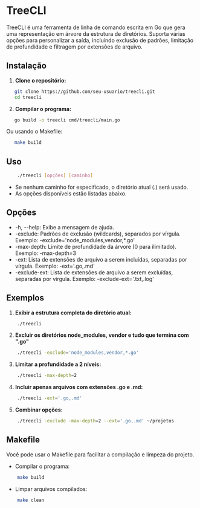 # TreeCLI

TreeCLI é uma ferramenta de linha de comando escrita em Go que gera uma representação em árvore da estrutura de diretórios. Suporta várias opções para personalizar a saída, incluindo exclusão de padrões, limitação de profundidade e filtragem por extensões de arquivo.

## **Instalação**

1. **Clone o repositório:**

```bash
   git clone https://github.com/seu-usuario/treecli.git
   cd treecli
```

2. **Compilar o programa:**

```bash
   go build -o treecli cmd/treecli/main.go
```

Ou usando o Makefile:

```bash
   make build
```

## **Uso**

```bash
    ./treecli [opções] [caminho]
```

- Se nenhum caminho for especificado, o diretório atual (.) será usado.
- As opções disponíveis estão listadas abaixo.

## **Opções**

- -h, --help: Exibe a mensagem de ajuda.
- -exclude: Padrões de exclusão (wildcards), separados por vírgula. Exemplo: -exclude='node_modules,vendor,*.go'
- -max-depth: Limite de profundidade da árvore (0 para ilimitado). Exemplo: -max-depth=3
- -ext: Lista de extensões de arquivo a serem incluídas, separadas por vírgula. Exemplo: -ext='.go,.md'
- -exclude-ext: Lista de extensões de arquivo a serem excluídas, separadas por vírgula. Exemplo: -exclude-ext='.txt,.log'

## **Exemplos**

1. **Exibir a estrutura completa do diretório atual:**

```bash
    ./treecli
```

2. **Excluir os diretórios node_modules, vendor e tudo que termina com ".go"**

```bash
    ./treecli -exclude='node_modules,vendor,*.go'
```

3. **Limitar a profundidade a 2 níveis:**

```bash
    ./treecli -max-depth=2
```

4. **Incluir apenas arquivos com extensões .go e .md:**

```bash
    ./treecli -ext='.go,.md'
```

5. **Combinar opções:**

```bash
    ./treecli -exclude -max-depth=2 --ext='.go,.md' ~/projetos
```

## **Makefile**

Você pode usar o Makefile para facilitar a compilação e limpeza do projeto.

- Compilar o programa:

```bash
    make build
```

- Limpar arquivos compilados:

```bash
    make clean
```